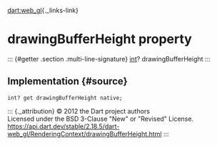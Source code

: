 [dart:web\_gl](../../dart-web_gl/dart-web_gl-library){._links-link}

drawingBufferHeight property
============================

::: {#getter .section .multi-line-signature}
[int](../../dart-core/int-class)? drawingBufferHeight
:::

Implementation {#source}
--------------

``` {.language-dart data-language="dart"}
int? get drawingBufferHeight native;
```

::: {._attribution}
© 2012 the Dart project authors\
Licensed under the BSD 3-Clause \"New\" or \"Revised\" License.\
<https://api.dart.dev/stable/2.18.5/dart-web_gl/RenderingContext/drawingBufferHeight.html>
:::
